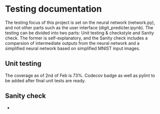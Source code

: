 # Testing documentation

The testing focus of this project is set on the neural network (network.py), and not other parts such as the user interface (digit_predicter.ipynb). The testing can be divided into two parts: Unit testing & checkstyle and Sanity check. The former is self-explanatory, and the Sanity check includes a comparsion of intermediate outputs from the neural network and a simplified neural network based on simplified MNIST input images.

## Unit testing

The coverage as of 2nd of Feb is 73%. Codecov badge as well as pylint to be added after final unit tests are ready.

## Sanity check


*
